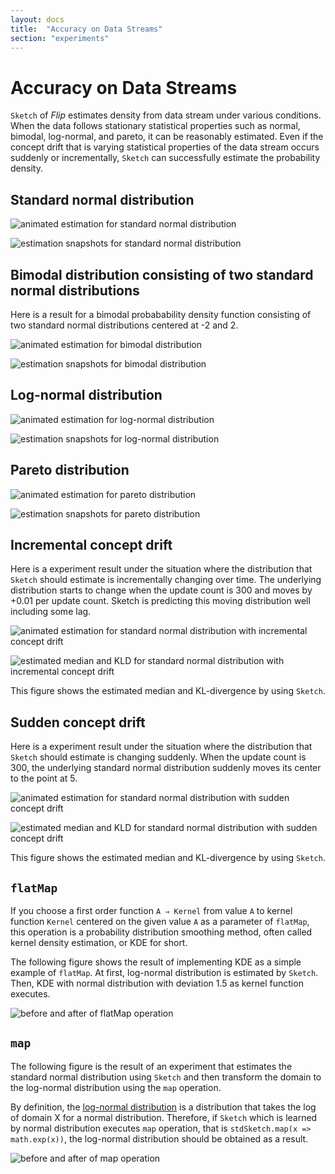 ```yaml
---
layout: docs
title:  "Accuracy on Data Streams"
section: "experiments"
---
```


# Accuracy on Data Streams

`Sketch` of *Flip* estimates density from data stream under various conditions. When the data follows stationary statistical properties such as normal, bimodal, log-normal, and pareto, it can be reasonably estimated. Even if the concept drift that is varying statistical properties of the data stream occurs suddenly or incrementally, `Sketch` can successfully estimate the probability density. 


## Standard normal distribution


![animated estimation for standard normal distribution](resources/experiments/basic-normal-histo.gif) 

![estimation snapshots for standard normal distribution](resources/experiments/basic-normal.png)

## Bimodal distribution consisting of two standard normal distributions

Here is a result for a bimodal probabability density function consisting of two standard normal distributions centered at -2 and 2.

![animated estimation for bimodal distribution](resources/experiments/basic-bimodal-histo.gif)

![estimation snapshots for bimodal distribution](resources/experiments/basic-bimodal.png)

## Log-normal distribution

![animated estimation for log-normal distribution](resources/experiments/basic-lognormal-histo.gif) 

![estimation snapshots for log-normal distribution](resources/experiments/basic-lognormal.png)

## Pareto distribution

![animated estimation for pareto distribution](resources/experiments/basic-pareto-histo.gif) 

![estimation snapshots for pareto distribution](resources/experiments/basic-pareto.png)

## Incremental concept drift

Here is a experiment result under the situation where the distribution that `Sketch` should estimate is incrementally changing over time. The underlying distribution starts to change when the update count is 300 and moves by +0.01 per update count. Sketch is predicting this moving distribution well including some lag.

![animated estimation for standard normal distribution with incremental concept drift](resources/experiments/incremental-cd-normal-histo.gif)

![estimated median and KLD for standard normal distribution with incremental concept drift](resources/experiments/incremental-cd-normal.png)

This figure shows the estimated median and KL-divergence by using `Sketch`.


## Sudden concept drift

Here is a experiment result under the situation where the distribution that `Sketch` should estimate is changing suddenly. When the update count is 300, the underlying standard normal distribution suddenly moves its center to the point at 5.

![animated estimation for standard normal distribution with sudden concept drift](resources/experiments/sudden-cd-normal-histo.gif) 

![estimated median and KLD for standard normal distribution with sudden concept drift](resources/experiments/sudden-cd-normal.png)

This figure shows the estimated median and KL-divergence by using `Sketch`.


## `flatMap`

If you choose a first order function `A ⇒ Kernel` from value `A` to kernel function `Kernel` centered on the given value `A` as a parameter of `flatMap`, this operation is a probability distribution smoothing method, often called kernel density estimation, or KDE for short. 

The following figure shows the result of implementing KDE as a simple example of `flatMap`. At first, log-normal distribution is estimated by `Sketch`. Then, KDE with normal distribution with deviation 1.5 as kernel function executes.

![before and after of `flatMap` operation](resources/experiments/basic-bind.png)


## `map`

The following figure is the result of an experiment that estimates the standard normal distribution using `Sketch` and then transform the domain to the log-normal distribution using the `map` operation. 

By definition, the [log-normal distribution](https://en.wikipedia.org/wiki/Log-normal_distribution#Characterization) is a distribution that takes the log of domain X for a normal distribution. Therefore, if `Sketch` which is learned by normal distribution executes `map` operation, that is `stdSketch.map(x => math.exp(x))`, the log-normal distribution should be obtained as a result.

![before and after of `map` operation](resources/experiments/basic-map.png)




